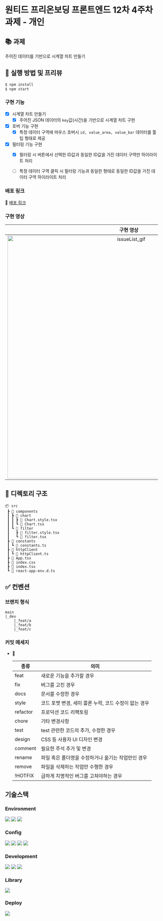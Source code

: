 # 원티드 프리온보딩 프론트엔드 12차 4주차 과제 - 개인

## 📚 과제

주어진 데이터를 기반으로 시계열 차트 만들기

## 🚀 실행 방법 및 프리뷰

```bash
$ npm install
$ npm start
```
### 구현 기능

- [x] 시계열 차트 만들기
  - [x] 주어진 JSON 데이터의 `key`값(시간)을 기반으로 시계열 차트 구현
- [x] 호버 기능 구현
    - [x] 특정 데이터 구역에 마우스 호버시 `id, value_area, value_bar` 데이터를 툴팁 형태로 제공
- [x] 필터링 기능 구현
    - [x] 필터링 시 버튼에서 선택한 ID값과 동일한 ID값을 가진 데이터 구역만 하이라이트 처리
    - [ ] 특정 데이터 구역 클릭 시 필터링 기능과 동일한 형태로 동일한 ID값을 가진 데이터 구역 하이라이트 처리

  
### 배포 링크


🔗 [배포 링크](https://kaleidoscopic-blancmange-cad160.netlify.app/)


### 구현 영상

|            구현 영상          |
| :------------------------------: |
| <img width="800" alt="issueList_gif" src="https://github.com/heowan/wanted-pre-onboarding-frontend-week-4/assets/101536766/4fb91ab1-e8e8-46a3-839f-09bcf2d1947c" />|


## 📁 디렉토리 구조
```
📦 src
 ┣ 📂 components
 ┃ ┣ 📂 chart
 ┃ ┃ ┣ 📜 Chart.style.tsx
 ┃ ┃ ┗ 📜 Chart.tsx
 ┃ ┗ 📂 filter
 ┃   ┣ 📜 filter.style.tsx
 ┃   ┗ 📜 filter.tsx
 ┣ 📂 constants
 ┃ ┗ 📜 constants.ts
 ┣ 📂 httpClient
 ┃ ┗ 📜 httpClient.ts
 ┣ 📜 App.tsx
 ┣ 📜 index.css
 ┣ 📜 index.tsx
 ┗ 📜 react-app-env.d.ts
 ```

## ✅ 컨벤션
### 브랜치 형식
    
    main
    |_dev
    	|_feat/a
    	|_feat/b
    	|_feat/c
    
### 커밋 메세지
- 💬
    
    | 종류  | 의미 |
    | --- | --- |
    | feat | 새로운 기능을 추가할 경우 |
    | fix | 버그를 고친 경우 |
    | docs | 문서를 수정한 경우 |
    | style | 코드 포맷 변경, 세미 콜론 누락, 코드 수정이 없는 경우 |
    | refactor | 프로덕션 코드 리팩토링 |
    | chore | 기타 변경사항 |
    | test | test 관련한 코드의 추가, 수정한 경우 |
    | design | CSS 등 사용자 UI 디자인 변경 |
    | comment | 필요한 주석 추가 및 변경 |
    | rename | 파일 혹은 폴더명을 수정하거나 옮기는 작업만인 경우 |
    | remove | 파일을 삭제하는 작업만 수행한 경우 |
    | !HOTFIX | 급하게 치명적인 버그를 고쳐야하는 경우 |



## 기술스택 

### Environment

<img src="https://img.shields.io/badge/Git-F05032?style=for-the-badge&logo=Git&logoColor=white"> <img src="https://img.shields.io/badge/github-181717?style=for-the-badge&logo=github&logoColor=white"> <img src="https://img.shields.io/badge/visual Studio code-007ACC?style=for-the-badge&logo=VisualStudioCode&logoColor=white"> 

### Config

<img src="https://img.shields.io/badge/npm-CB3837?style=for-the-badge&logo=npm&logoColor=white"> <img src="https://img.shields.io/badge/eslint-4B32C3?style=for-the-badge&logo=eslint&logoColor=white"> <img src="https://img.shields.io/badge/prettier-F7B93E?style=for-the-badge&logo=prettier&logoColor=white"> <img src="https://img.shields.io/badge/husky-FF4088?style=for-the-badge&logo=hugo&logoColor=white">

### Development

<img src="https://img.shields.io/badge/JavaScript-F7DF1E?style=for-the-badge&logo=Javascript&logoColor=white"> <img src="https://img.shields.io/badge/TypeScript-3178C6?style=for-the-badge&logo=TypeScript&logoColor=white"> <img src="https://img.shields.io/badge/React-61DAFB?style=for-the-badge&logo=React&logoColor=white">

### Library
<img src="https://img.shields.io/badge/chart.js-FF6384?style=for-the-badge&logo=chart.js&logoColor=white"> 

### Deploy

<img src="https://img.shields.io/badge/netlify-00C7B7?style=for-the-badge&logo=Netlify&logoColor=white"> 
